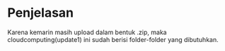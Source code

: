 Penjelasan
==========
Karena kemarin masih upload dalam bentuk .zip, maka cloudcomputing(update1) ini sudah berisi folder-folder yang dibutuhkan.
